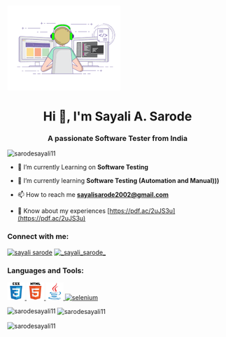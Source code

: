 ![logo](https://github.com/sarodesayali11/sarodesayali11/blob/main/download.png?raw=true)
<h1 align="center">Hi 👋, I'm Sayali A. Sarode</h1>
<h3 align="center">A passionate Software Tester from India</h3>

<p align="left"> <img src="https://komarev.com/ghpvc/?username=sarodesayali11&label=Profile%20views&color=0e75b6&style=flat" alt="sarodesayali11" /> </p>

- 🔭 I’m currently Learning on **Software Testing**

- 🌱 I’m currently learning **Software Testing (Automation and Manual)))**

- 📫 How to reach me **sayalisarode2002@gmail.com**

- 📄 Know about my experiences [https://pdf.ac/2uJS3u](https://pdf.ac/2uJS3u)

<h3 align="left">Connect with me:</h3>
<p align="left">
<a href="https://linkedin.com/in/sayali sarode" target="blank"><img align="center" src="https://raw.githubusercontent.com/rahuldkjain/github-profile-readme-generator/master/src/images/icons/Social/linked-in-alt.svg" alt="sayali sarode" height="30" width="40" /></a>
<a href="https://instagram.com/_sayali_sarode_" target="blank"><img align="center" src="https://raw.githubusercontent.com/rahuldkjain/github-profile-readme-generator/master/src/images/icons/Social/instagram.svg" alt="_sayali_sarode_" height="30" width="40" /></a>
</p>

<h3 align="left">Languages and Tools:</h3>
<p align="left"> <a href="https://www.w3schools.com/css/" target="_blank" rel="noreferrer"> <img src="https://raw.githubusercontent.com/devicons/devicon/master/icons/css3/css3-original-wordmark.svg" alt="css3" width="40" height="40"/> </a> <a href="https://www.w3.org/html/" target="_blank" rel="noreferrer"> <img src="https://raw.githubusercontent.com/devicons/devicon/master/icons/html5/html5-original-wordmark.svg" alt="html5" width="40" height="40"/> </a> <a href="https://www.java.com" target="_blank" rel="noreferrer"> <img src="https://raw.githubusercontent.com/devicons/devicon/master/icons/java/java-original.svg" alt="java" width="40" height="40"/> </a> <a href="https://www.selenium.dev" target="_blank" rel="noreferrer"> <img src="https://raw.githubusercontent.com/detain/svg-logos/780f25886640cef088af994181646db2f6b1a3f8/svg/selenium-logo.svg" alt="selenium" width="40" height="40"/> </a> </p>

<p><img align="left" src="https://github-readme-stats.vercel.app/api/top-langs?username=sarodesayali11&show_icons=true&locale=en&layout=compact" alt="sarodesayali11" /></p>

<p>&nbsp;<img align="center" src="https://github-readme-stats.vercel.app/api?username=sarodesayali11&show_icons=true&locale=en" alt="sarodesayali11" /></p>

<p><img align="center" src="https://github-readme-streak-stats.herokuapp.com/?user=sarodesayali11&" alt="sarodesayali11" /></p>
